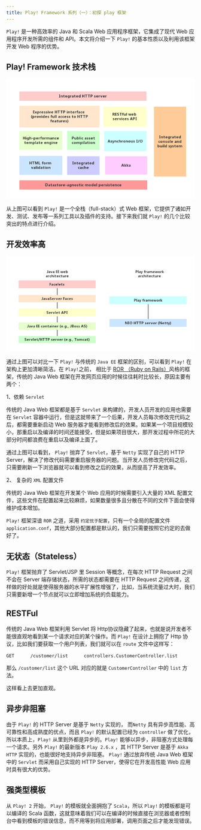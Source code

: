 ```yaml
---
title: Play! Framework 系列（一）：初探 play 框架
---
```


`Play!` 是一种高效率的 Java 和 Scala Web 应用程序框架，它集成了现代 Web 应用程序开发所需的组件和 API。本文将介绍一下 `Play!` 的基本性质以及利用该框架开发 Web 程序的优势。

## Play! Framework 技术栈

![Image of play stack](../assets/img/play-stack.png)

从上图可以看到 `Play!` 是一个全栈（full-stack）式 Web 框架，它提供了诸如开发、测试、发布等一系列工具以及插件的支持。接下来我们就 `Play!` 的几个比较突出的特点进行介绍。

## 开发效率高

![Image of play and java layer](../assets/img/play-java-layer.png)

通过上图可以对比一下 `Play!` 与传统的 `Java EE` 框架的区别，可以看到 `Play!` 在架构上更加清晰简洁。在 `Play!`之前， 相比于 [ROR （Ruby on Rails）](https://en.wikipedia.org/wiki/Ruby_on_Rails)风格的框架，传统的 Java Web 框架在开发网页应用的时候往往耗时比较长，原因主要有两个：

1、依赖 `Servlet`

传统的 Java Web 框架都是基于 `Servlet` 来构建的，开发人员开发的应用也需要在 `Servlet` 容器中运行，但是这就带来了一个后果，开发人员每次修改完代码之后，都需要重新启动 Web 服务器才能看到修改后的效果。如果某一个项目规模较小，那重启以及编译的时间还能接受，但是如果项目很大，那开发过程中所花的大部分时间都浪费在重启以及编译上面了。

通过上图可以看到， `Play!` 抛弃了 `Servlet`，基于 `Netty` 实现了自己的 HTTP Server，解决了修改代码需要重启服务器的问题。当开发人员修改完代码之后，只需要刷新一下浏览器就可以看到修改之后的效果，从而提高了开发效率。

2、 复杂的 `XML` 配置文件

传统的 Java Web 框架在开发某个 Web 应用的时候需要引入大量的 XML 配置文件，这些文件在配置起来比较麻烦，如果数量很多且分散在不同的文件下面会使得维护成本增加。

`Play!` 框架深谙 `ROR` 之道，采用 `约定优于配置`，只有一个全局的配置文件 `application.conf`，其他大部分配置都是默认的，我们只需要按照它约定的去做好了。

## 无状态（Stateless）

`Play!` 框架抛弃了 Servlet/JSP 里 Session 等概念，在每次 HTTP Request 之间不会在 Server 端存储状态，所需的状态都需要在 HTTP Request 之间传递，这样做的好处就是使得服务器的水平扩展性增强了，比如，当系统流量过大时，我们只需要新增一个节点就可以立即增加系统的负载能力。

## RESTFul

传统的 Java Web 框架利用 Servlet 将 Http协议隐藏了起来，也就是说开发者不能很直观地看到某一个请求对应的某个操作。而 `Play!` 在设计上拥抱了 Http 协议，比如我们要获取一个用户列表，我们就可以在 `route` 文件中这样写：

```
GET      /customer/list      controllers.CustomerController.list
```

那么 `/customer/list` 这个 URL 对应的就是 `CustomerController` 中的 `list` 方法。

这样看上去更加直观。

## 异步非阻塞

由于 `Play!` 的 HTTP Server 是基于 `Netty` 实现的， 而`Netty` 具有异步高性能、高可靠性和高成熟度的优点，而且 `Play!` 的默认配置已经为 `controller` 做了优化，所以本质上，`Play!` 从里到外都是异步的。`Play!` 能够以异步，非阻塞方式处理每一个请求。另外 `Play!` 的最新版本 `Play 2.6.x` ，其 HTTP Server 是基于 `Akka HTTP` 实现的，也能很好地支持异步非阻塞。 `Play!` 通过放弃传统 Java Web 框架中的 `Servlet` 而采用自己实现的 HTTP Server，使得它在开发高性能 Web 应用时具有很大的优势。

## 强类型模板

从 `Play! 2` 开始， `Play!` 的模板就全面拥抱了 `Scala`，所以 `Play!` 的模板都是可以编译的 Scala 函数，这就意味着我们可以在编译的时候直接在浏览器或者控制台中看到模板的错误信息，而不用等到将应用部署，调用页面之后才能发现错误。
